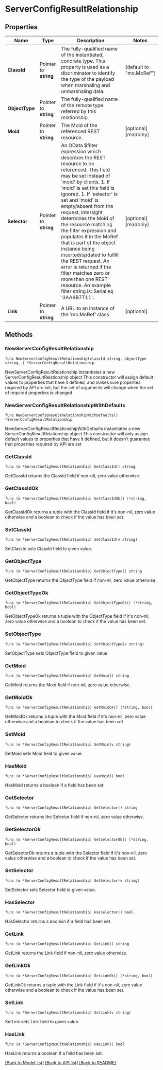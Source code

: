 # ServerConfigResultRelationship

## Properties

Name | Type | Description | Notes
------------ | ------------- | ------------- | -------------
**ClassId** | Pointer to **string** | The fully-qualified name of the instantiated, concrete type. This property is used as a discriminator to identify the type of the payload when marshaling and unmarshaling data. | [default to "mo.MoRef"]
**ObjectType** | Pointer to **string** | The fully-qualified name of the remote type referred by this relationship. | 
**Moid** | Pointer to **string** | The Moid of the referenced REST resource. | [optional] [readonly] 
**Selector** | Pointer to **string** | An OData $filter expression which describes the REST resource to be referenced. This field may be set instead of &#39;moid&#39; by clients. 1. If &#39;moid&#39; is set this field is ignored. 1. If &#39;selector&#39; is set and &#39;moid&#39; is empty/absent from the request, Intersight determines the Moid of the resource matching the filter expression and populates it in the MoRef that is part of the object instance being inserted/updated to fulfill the REST request. An error is returned if the filter matches zero or more than one REST resource. An example filter string is: Serial eq &#39;3AA8B7T11&#39;. | [optional] [readonly] 
**Link** | Pointer to **string** | A URL to an instance of the &#39;mo.MoRef&#39; class. | [optional] 

## Methods

### NewServerConfigResultRelationship

`func NewServerConfigResultRelationship(classId string, objectType string, ) *ServerConfigResultRelationship`

NewServerConfigResultRelationship instantiates a new ServerConfigResultRelationship object
This constructor will assign default values to properties that have it defined,
and makes sure properties required by API are set, but the set of arguments
will change when the set of required properties is changed

### NewServerConfigResultRelationshipWithDefaults

`func NewServerConfigResultRelationshipWithDefaults() *ServerConfigResultRelationship`

NewServerConfigResultRelationshipWithDefaults instantiates a new ServerConfigResultRelationship object
This constructor will only assign default values to properties that have it defined,
but it doesn't guarantee that properties required by API are set

### GetClassId

`func (o *ServerConfigResultRelationship) GetClassId() string`

GetClassId returns the ClassId field if non-nil, zero value otherwise.

### GetClassIdOk

`func (o *ServerConfigResultRelationship) GetClassIdOk() (*string, bool)`

GetClassIdOk returns a tuple with the ClassId field if it's non-nil, zero value otherwise
and a boolean to check if the value has been set.

### SetClassId

`func (o *ServerConfigResultRelationship) SetClassId(v string)`

SetClassId sets ClassId field to given value.


### GetObjectType

`func (o *ServerConfigResultRelationship) GetObjectType() string`

GetObjectType returns the ObjectType field if non-nil, zero value otherwise.

### GetObjectTypeOk

`func (o *ServerConfigResultRelationship) GetObjectTypeOk() (*string, bool)`

GetObjectTypeOk returns a tuple with the ObjectType field if it's non-nil, zero value otherwise
and a boolean to check if the value has been set.

### SetObjectType

`func (o *ServerConfigResultRelationship) SetObjectType(v string)`

SetObjectType sets ObjectType field to given value.


### GetMoid

`func (o *ServerConfigResultRelationship) GetMoid() string`

GetMoid returns the Moid field if non-nil, zero value otherwise.

### GetMoidOk

`func (o *ServerConfigResultRelationship) GetMoidOk() (*string, bool)`

GetMoidOk returns a tuple with the Moid field if it's non-nil, zero value otherwise
and a boolean to check if the value has been set.

### SetMoid

`func (o *ServerConfigResultRelationship) SetMoid(v string)`

SetMoid sets Moid field to given value.

### HasMoid

`func (o *ServerConfigResultRelationship) HasMoid() bool`

HasMoid returns a boolean if a field has been set.

### GetSelector

`func (o *ServerConfigResultRelationship) GetSelector() string`

GetSelector returns the Selector field if non-nil, zero value otherwise.

### GetSelectorOk

`func (o *ServerConfigResultRelationship) GetSelectorOk() (*string, bool)`

GetSelectorOk returns a tuple with the Selector field if it's non-nil, zero value otherwise
and a boolean to check if the value has been set.

### SetSelector

`func (o *ServerConfigResultRelationship) SetSelector(v string)`

SetSelector sets Selector field to given value.

### HasSelector

`func (o *ServerConfigResultRelationship) HasSelector() bool`

HasSelector returns a boolean if a field has been set.

### GetLink

`func (o *ServerConfigResultRelationship) GetLink() string`

GetLink returns the Link field if non-nil, zero value otherwise.

### GetLinkOk

`func (o *ServerConfigResultRelationship) GetLinkOk() (*string, bool)`

GetLinkOk returns a tuple with the Link field if it's non-nil, zero value otherwise
and a boolean to check if the value has been set.

### SetLink

`func (o *ServerConfigResultRelationship) SetLink(v string)`

SetLink sets Link field to given value.

### HasLink

`func (o *ServerConfigResultRelationship) HasLink() bool`

HasLink returns a boolean if a field has been set.


[[Back to Model list]](../README.md#documentation-for-models) [[Back to API list]](../README.md#documentation-for-api-endpoints) [[Back to README]](../README.md)


